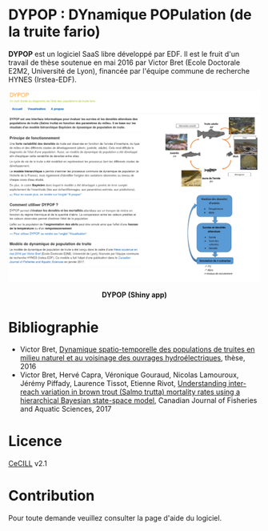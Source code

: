 # DYPOP : DYnamique POPulation (de la truite fario)

**DYPOP** est un logiciel SaaS libre développé par EDF. Il est le fruit d'un travail de thèse soutenue en mai 2016 par Victor Bret (Ecole Doctorale E2M2, Université de Lyon), financée par l'équipe commune de recherche HYNES (Irstea-EDF).

<p align="center">
  <img src="./www/dypop.png" width="800"/>
</p>
<p align="center">
   <b>DYPOP (Shiny app)</b> 
</p>

# Bibliographie

* Victor Bret, [Dynamique spatio-temporelle des populations de truites en milieu naturel et au voisinage des ouvrages hydroélectriques](https://tel.archives-ouvertes.fr/tel-01382903), thèse, 2016
* Victor Bret, Hervé Capra, Véronique Gouraud, Nicolas Lamouroux, Jérémy Piffady, Laurence Tissot, Etienne Rivot, [Understanding inter-reach variation in brown trout (Salmo trutta) mortality rates using a hierarchical Bayesian state-space model](http://www.nrcresearchpress.com/doi/10.1139/cjfas-2016-0240), Canadian Journal of Fisheries and Aquatic Sciences, 2017

# Licence

[CeCILL](http://www.cecill.info/index.en.html) v2.1

# Contribution

Pour toute demande veuillez consulter la page d'aide du logiciel.


